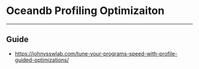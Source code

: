 # Oceandb Profiling Optimizaiton
-------------------------------------------------------------------------------------------------------------
## Guide
* https://johnysswlab.com/tune-your-programs-speed-with-profile-guided-optimizations/
